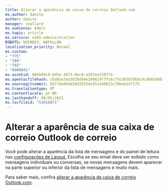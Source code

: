 ```yaml
---
title: Alterar a aparência da caixa de correio Outlook.com
ms.author: daeite
author: daeite
manager: joallard
ms.audience: Admin
ms.topic: article
ms.service: o365-administration
ROBOTS: NOINDEX, NOFOLLOW
localization_priority: Normal
ms.custom:
- "775"
- "789"
- "792"
- "8000041"
ms.assetid: 089589c9-6d5e-4073-8ec9-e297ee2397f4
ms.openlocfilehash: cbd92e3aa383bd84e2808297ffc6c75cd83878b8c4cd691b601af667f2110de2
ms.sourcegitcommit: b5f7da89a650d2915dc652449623c78be6247175
ms.translationtype: MT
ms.contentlocale: pt-BR
ms.lasthandoff: 08/05/2021
ms.locfileid: "53916871"
---
```

# <a name="change-the-look-of-your-outlook-mailbox"></a>Alterar a aparência de sua caixa de correio Outlook de correio

Você pode alterar a aparência da lista de mensagens e do painel de leitura nas [configurações de Layout.](https://outlook.live.com/mail/options/mail/layout) Escolha se seu email deve ser exibido como mensagens individuais ou conversas, se novas mensagens devem aparecer na parte superior ou inferior da lista de mensagens e muito mais.
  
Para saber mais, confira [alterar a aparência da caixa de correio Outlook.com](https://support.office.com/article/b41c2ecb-f23c-42b3-b7f8-659646d5e58c?wt.mc_id=Office_Outlook_com_Alchemy).
